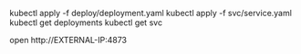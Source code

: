 kubectl apply -f deploy/deployment.yaml
kubectl apply -f svc/service.yaml
kubectl get deployments
kubectl get svc

open http://EXTERNAL-IP:4873